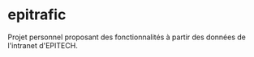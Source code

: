 # epitrafic
Projet personnel proposant des fonctionnalités à partir des données de l'intranet d'EPITECH.
